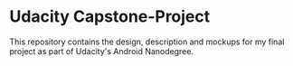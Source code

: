 # Udacity Capstone-Project
This repository contains the design, description and mockups for my final project as part of Udacity's Android Nanodegree.

